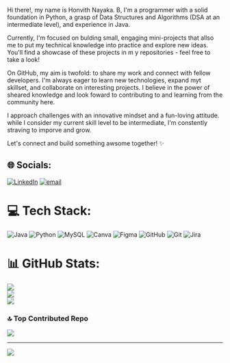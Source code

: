 Hi there!, my name is Honvith Nayaka. B, I'm a programmer with a solid foundation in Python, a grasp of Data Structures and Algorithms (DSA at an intermediate level), and experience in Java.

Currently, I'm focused on bulding small, engaging mini-projects that allso me to put my technical knowledge into practice and explore new ideas. You'll find a showcase of these projects in m y repositories - feel free to take a look!

On GitHub, my aim is twofold:
to share my work and connect with fellow developers. I'm always eager to learn new technologies, expand myt skillset, and collaborate on interesting projects. I believe in the power of sheared knowledge and look foward to contributing to and learning from the community here.

I approach challenges with an innovative mindset and a fun-loving attitude. while I consider my current skill level to be intermediate, I'm constently straving to imporve and grow. 

Let's connect and build something awsome together! ✨

## 🌐 Socials:
[![LinkedIn](https://img.shields.io/badge/LinkedIn-%230077B5.svg?logo=linkedin&logoColor=white)](https://linkedin.com/in/https://www.linkedin.com/in/honvith-nayaka-b-0811b9302/overlay/about-this-profile/) [![email](https://img.shields.io/badge/Email-D14836?logo=gmail&logoColor=white)](mailto:honvithnayaka.b@gmail.com) 

# 💻 Tech Stack:
![Java](https://img.shields.io/badge/java-%23ED8B00.svg?style=for-the-badge&logo=openjdk&logoColor=white) ![Python](https://img.shields.io/badge/python-3670A0?style=for-the-badge&logo=python&logoColor=ffdd54) ![MySQL](https://img.shields.io/badge/mysql-4479A1.svg?style=for-the-badge&logo=mysql&logoColor=white) ![Canva](https://img.shields.io/badge/Canva-%2300C4CC.svg?style=for-the-badge&logo=Canva&logoColor=white) ![Figma](https://img.shields.io/badge/figma-%23F24E1E.svg?style=for-the-badge&logo=figma&logoColor=white) ![GitHub](https://img.shields.io/badge/github-%23121011.svg?style=for-the-badge&logo=github&logoColor=white) ![Git](https://img.shields.io/badge/git-%23F05033.svg?style=for-the-badge&logo=git&logoColor=white) ![Jira](https://img.shields.io/badge/jira-%230A0FFF.svg?style=for-the-badge&logo=jira&logoColor=white)
# 📊 GitHub Stats:
![](https://github-readme-stats.vercel.app/api?username=HonvithNayakaB&theme=default&hide_border=false&include_all_commits=true&count_private=true)<br/>
![](https://nirzak-streak-stats.vercel.app/?user=HonvithNayakaB&theme=default&hide_border=false)<br/>
![](https://github-readme-stats.vercel.app/api/top-langs/?username=HonvithNayakaB&theme=default&hide_border=false&include_all_commits=true&count_private=true&layout=compact)

### 🔝 Top Contributed Repo
![](https://github-contributor-stats.vercel.app/api?username=HonvithNayakaB&limit=5&theme=dark&combine_all_yearly_contributions=true)

---
[![](https://visitcount.itsvg.in/api?id=HonvithNayakaB&icon=0&color=5)](https://visitcount.itsvg.in)

<!-- Proudly created with GPRM ( https://gprm.itsvg.in ) -->
